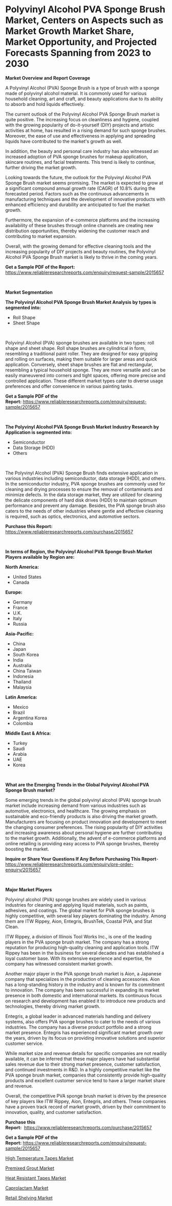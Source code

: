 <p><h1>Polyvinyl Alcohol PVA Sponge Brush Market, Centers on Aspects such as Market Growth Market Share, Market Opportunity, and Projected Forecasts Spanning from 2023 to 2030</h1></p><p><strong>Market Overview and Report Coverage</strong></p>
<p><p>A Polyvinyl Alcohol (PVA) Sponge Brush is a type of brush with a sponge made of polyvinyl alcohol material. It is commonly used for various household cleaning, art and craft, and beauty applications due to its ability to absorb and hold liquids effectively.</p><p>The current outlook of the Polyvinyl Alcohol PVA Sponge Brush market is quite positive. The increasing focus on cleanliness and hygiene, coupled with the growing popularity of do-it-yourself (DIY) projects and artistic activities at home, has resulted in a rising demand for such sponge brushes. Moreover, the ease of use and effectiveness in applying and spreading liquids have contributed to the market's growth as well.</p><p>In addition, the beauty and personal care industry has also witnessed an increased adoption of PVA sponge brushes for makeup application, skincare routines, and facial treatments. This trend is likely to continue, further driving the market growth.</p><p>Looking towards the future, the outlook for the Polyvinyl Alcohol PVA Sponge Brush market seems promising. The market is expected to grow at a significant compound annual growth rate (CAGR) of 10.8% during the forecasted period. Factors such as the continuous advancements in manufacturing techniques and the development of innovative products with enhanced efficiency and durability are anticipated to fuel the market growth.</p><p>Furthermore, the expansion of e-commerce platforms and the increasing availability of these brushes through online channels are creating new distribution opportunities, thereby widening the customer reach and contributing to market expansion.</p><p>Overall, with the growing demand for effective cleaning tools and the increasing popularity of DIY projects and beauty routines, the Polyvinyl Alcohol PVA Sponge Brush market is likely to thrive in the coming years.</p></p>
<p><strong>Get a Sample PDF of the Report:</strong> <a href="https://www.reliableresearchreports.com/enquiry/request-sample/2015657">https://www.reliableresearchreports.com/enquiry/request-sample/2015657</a></p>
<p>&nbsp;</p>
<p><strong>Market Segmentation</strong></p>
<p><strong>The Polyvinyl Alcohol PVA Sponge Brush Market Analysis by types is segmented into:</strong></p>
<p><ul><li>Roll Shape</li><li>Sheet Shape</li></ul></p>
<p>&nbsp;</p>
<p><p>Polyvinyl Alcohol (PVA) sponge brushes are available in two types: roll shape and sheet shape. Roll shape brushes are cylindrical in form, resembling a traditional paint roller. They are designed for easy gripping and rolling on surfaces, making them suitable for larger areas and quick application. Conversely, sheet shape brushes are flat and rectangular, resembling a typical household sponge. They are more versatile and can be easily maneuvered into corners and tight spaces, offering more precise and controlled application. These different market types cater to diverse usage preferences and offer convenience in various painting tasks.</p></p>
<p><strong>Get a Sample PDF of the Report:</strong>&nbsp;<a href="https://www.reliableresearchreports.com/enquiry/request-sample/2015657">https://www.reliableresearchreports.com/enquiry/request-sample/2015657</a></p>
<p>&nbsp;</p>
<p><strong>The Polyvinyl Alcohol PVA Sponge Brush Market Industry Research by Application is segmented into:</strong></p>
<p><ul><li>Semiconductor</li><li>Data Storage (HDD)</li><li>Others</li></ul></p>
<p>&nbsp;</p>
<p><p>The Polyvinyl Alcohol (PVA) Sponge Brush finds extensive application in various industries including semiconductor, data storage (HDD), and others. In the semiconductor industry, PVA sponge brushes are commonly used for cleaning and drying processes to ensure the removal of contaminants and minimize defects. In the data storage market, they are utilized for cleaning the delicate components of hard disk drives (HDD) to maintain optimum performance and prevent any damage. Besides, the PVA sponge brush also caters to the needs of other industries where gentle and effective cleaning is required, such as optics, electronics, and automotive sectors.</p></p>
<p><strong>Purchase this Report:</strong>&nbsp; <a href="https://www.reliableresearchreports.com/purchase/2015657">https://www.reliableresearchreports.com/purchase/2015657</a></p>
<p>&nbsp;</p>
<p><strong>In terms of Region, the Polyvinyl Alcohol PVA Sponge Brush Market Players available by Region are:</strong></p>
<p>
    <p> <strong> North America: </strong>
        <ul>
            <li>United States</li>
            <li>Canada</li>
        </ul>
        </p> 
    <p> <strong> Europe: </strong>
        <ul>
            <li>Germany</li>
            <li>France</li>
            <li>U.K.</li>
            <li>Italy</li>
            <li>Russia</li>
        </ul>
        </p> 
    <p> <strong> Asia-Pacific: </strong>
        <ul>
            <li>China</li>
            <li>Japan</li>
            <li>South Korea</li>
            <li>India</li>
            <li>Australia</li>
            <li>China Taiwan</li>
            <li>Indonesia</li>
            <li>Thailand</li>
            <li>Malaysia</li>
        </ul>
        </p> 
    <p> <strong> Latin America: </strong>
        <ul>
            <li>Mexico</li>
            <li>Brazil</li>
            <li>Argentina Korea</li>
            <li>Colombia</li>
        </ul>
        </p> 
    <p> <strong> Middle East & Africa: </strong>
        <ul>
            <li>Turkey</li>
            <li>Saudi</li>
            <li>Arabia</li>
            <li>UAE</li>
            <li>Korea</li>
        </ul>
    </p>
    </p>
<p>&nbsp;</p>
<p><strong>What are the Emerging Trends in the Global Polyvinyl Alcohol PVA Sponge Brush market?</strong></p>
<p><p>Some emerging trends in the global polyvinyl alcohol (PVA) sponge brush market include increasing demand from various industries such as automotive, electronics, and healthcare. The growing emphasis on sustainable and eco-friendly products is also driving the market growth. Manufacturers are focusing on product innovation and development to meet the changing consumer preferences. The rising popularity of DIY activities and increasing awareness about personal hygiene are further contributing to the market growth. Additionally, the advent of e-commerce platforms and online retailing is providing easy access to PVA sponge brushes, thereby boosting the market.</p></p>
<p><strong>Inquire or Share Your Questions If Any Before Purchasing This Report</strong>- <a href="https://www.reliableresearchreports.com/enquiry/pre-order-enquiry/2015657">https://www.reliableresearchreports.com/enquiry/pre-order-enquiry/2015657</a></p>
<p>&nbsp;</p>
<p><strong>Major Market Players</strong></p>
<p><p>Polyvinyl alcohol (PVA) sponge brushes are widely used in various industries for cleaning and applying liquid materials, such as paints, adhesives, and coatings. The global market for PVA sponge brushes is highly competitive, with several key players dominating the industry. Among them are ITW Rippey, Aion, Entegris, BrushTek, Coastal PVA, and Stat Clean.</p><p>ITW Rippey, a division of Illinois Tool Works Inc., is one of the leading players in the PVA sponge brush market. The company has a strong reputation for producing high-quality cleaning and application tools. ITW Rippey has been in the business for several decades and has established a loyal customer base. With its extensive experience and expertise, the company has witnessed consistent market growth.</p><p>Another major player in the PVA sponge brush market is Aion, a Japanese company that specializes in the production of cleaning accessories. Aion has a long-standing history in the industry and is known for its commitment to innovation. The company has been successful in expanding its market presence in both domestic and international markets. Its continuous focus on research and development has enabled it to introduce new products and technologies, thereby driving market growth.</p><p>Entegris, a global leader in advanced materials handling and delivery systems, also offers PVA sponge brushes to cater to the needs of various industries. The company has a diverse product portfolio and a strong market presence. Entegris has experienced significant market growth over the years, driven by its focus on providing innovative solutions and superior customer service.</p><p>While market size and revenue details for specific companies are not readily available, it can be inferred that these major players have had substantial sales revenue due to their strong market presence, customer satisfaction, and continued investments in R&D. In a highly competitive market like the PVA sponge brush market, companies that consistently provide high-quality products and excellent customer service tend to have a larger market share and revenue.</p><p>Overall, the competitive PVA sponge brush market is driven by the presence of key players like ITW Rippey, Aion, Entegris, and others. These companies have a proven track record of market growth, driven by their commitment to innovation, quality, and customer satisfaction.</p></p>
<p><strong>Purchase this Report:</strong>&nbsp;&nbsp;<a href="https://www.reliableresearchreports.com/purchase/2015657">https://www.reliableresearchreports.com/purchase/2015657</a></p>
<p></p>
<p><strong>Get a Sample PDF of the Report:</strong>&nbsp;<a href="https://www.reliableresearchreports.com/enquiry/request-sample/2015657">https://www.reliableresearchreports.com/enquiry/request-sample/2015657</a></p>
<p><p><a href="https://www.linkedin.com/pulse/high-temperature-tapes-market-insights-players-forecast-till-wkurf/">High Temperature Tapes Market</a></p><p><a href="https://medium.com/@donnakelly19891/premixed-grout-market-furnishes-information-on-market-share-market-trends-and-market-growth-23a0c0d74559">Premixed Grout Market</a></p><p><a href="https://www.linkedin.com/pulse/heat-resistant-tapes-market-challenges-opportunities-growth-jliif/">Heat Resistant Tapes Market</a></p><p><a href="https://medium.com/@mariablack1944/caprolactam-nbsp-market-focuses-on-market-share-size-and-projected-forecast-till-2030-a88185bfef6a">Caprolactam Market</a></p><p><a href="https://www.linkedin.com/pulse/retail-shelving-market-size-share-global-analysis-report-2023-vtnlf/">Retail Shelving Market</a></p></p>